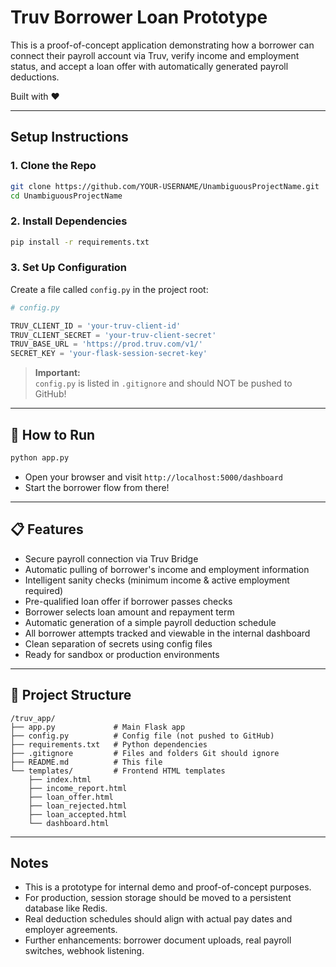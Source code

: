 # Truv Borrower Loan Prototype

This is a proof-of-concept application demonstrating how a borrower can connect their payroll account via Truv, verify income and employment status, and accept a loan offer with automatically generated payroll deductions.

Built with ❤️

---

##  Setup Instructions

### 1. Clone the Repo

```bash
git clone https://github.com/YOUR-USERNAME/UnambiguousProjectName.git
cd UnambiguousProjectName
```

### 2. Install Dependencies

```bash
pip install -r requirements.txt
```

### 3. Set Up Configuration

Create a file called `config.py` in the project root:

```python
# config.py

TRUV_CLIENT_ID = 'your-truv-client-id'
TRUV_CLIENT_SECRET = 'your-truv-client-secret'
TRUV_BASE_URL = 'https://prod.truv.com/v1/'
SECRET_KEY = 'your-flask-session-secret-key'
```

> **Important:**  
> `config.py` is listed in `.gitignore` and should NOT be pushed to GitHub!

---

## 🏁 How to Run

```bash
python app.py
```

- Open your browser and visit `http://localhost:5000/dashboard`
- Start the borrower flow from there!

---

## 📋 Features

- Secure payroll connection via Truv Bridge
- Automatic pulling of borrower's income and employment information
- Intelligent sanity checks (minimum income & active employment required)
- Pre-qualified loan offer if borrower passes checks
- Borrower selects loan amount and repayment term
- Automatic generation of a simple payroll deduction schedule
- All borrower attempts tracked and viewable in the internal dashboard
- Clean separation of secrets using config files
- Ready for sandbox or production environments

---

## 📂 Project Structure

```
/truv_app/
├── app.py             # Main Flask app
├── config.py          # Config file (not pushed to GitHub)
├── requirements.txt   # Python dependencies
├── .gitignore         # Files and folders Git should ignore
├── README.md          # This file
└── templates/         # Frontend HTML templates
    ├── index.html
    ├── income_report.html
    ├── loan_offer.html
    ├── loan_rejected.html
    ├── loan_accepted.html
    └── dashboard.html
```

---

##  Notes

- This is a prototype for internal demo and proof-of-concept purposes.
- For production, session storage should be moved to a persistent database like Redis.
- Real deduction schedules should align with actual pay dates and employer agreements.
- Further enhancements: borrower document uploads, real payroll switches, webhook listening.
